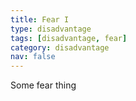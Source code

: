 ```yaml
---
title: Fear I
type: disadvantage
tags: [disadvantage, fear]
category: disadvantage
nav: false
---
```


Some fear thing